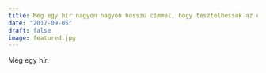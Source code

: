 ```yaml
---
title: Még egy hír nagyon nagyon hosszú címmel, hogy tesztelhessük az oldal megjelenését
date: "2017-09-05"
draft: false
image: featured.jpg
---
```


Még egy hír.
